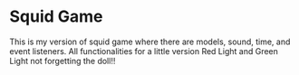 # Squid Game
This is my version of squid game where there are models, sound, time, and event listeners. All functionalities for a little version Red Light and Green Light not forgetting the doll!!
